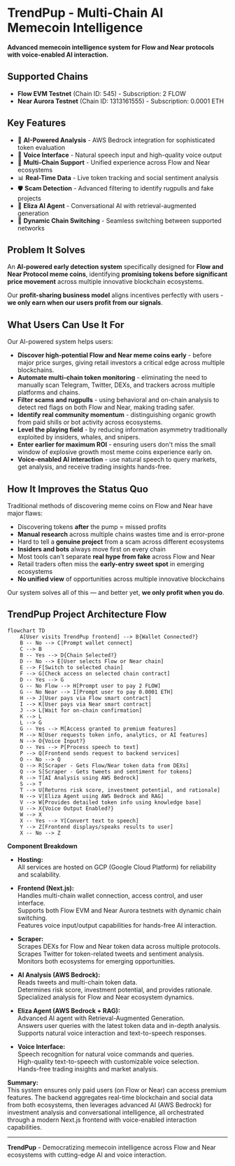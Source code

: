 # TrendPup - Multi-Chain AI Memecoin Intelligence

**Advanced memecoin intelligence system for Flow and Near protocols with voice-enabled AI interaction.**

## Supported Chains

- **Flow EVM Testnet** (Chain ID: 545) - Subscription: 2 FLOW
- **Near Aurora Testnet** (Chain ID: 1313161555) - Subscription: 0.0001 ETH

## Key Features

- 🤖 **AI-Powered Analysis** - AWS Bedrock integration for sophisticated token evaluation
- 🎤 **Voice Interface** - Natural speech input and high-quality voice output
- 🔗 **Multi-Chain Support** - Unified experience across Flow and Near ecosystems  
- 📊 **Real-Time Data** - Live token tracking and social sentiment analysis
- 🛡️ **Scam Detection** - Advanced filtering to identify rugpulls and fake projects
- 💬 **Eliza AI Agent** - Conversational AI with retrieval-augmented generation
- 🔄 **Dynamic Chain Switching** - Seamless switching between supported networks

## Problem It Solves

An **AI-powered early detection system** specifically designed for **Flow and Near Protocol meme coins**, identifying **promising tokens before significant price movement** across multiple innovative blockchain ecosystems.

Our **profit-sharing business model** aligns incentives perfectly with users - **we only earn when our users profit from our signals**.


## What Users Can Use It For

Our AI-powered system helps users:

- **Discover high-potential Flow and Near meme coins early** - before major price surges, giving retail investors a critical edge across multiple blockchains.
- **Automate multi-chain token monitoring** - eliminating the need to manually scan Telegram, Twitter, DEXs, and trackers across multiple platforms and chains.
- **Filter scams and rugpulls** - using behavioral and on-chain analysis to detect red flags on both Flow and Near, making trading safer.
- **Identify real community momentum** - distinguishing organic growth from paid shills or bot activity across ecosystems.
- **Level the playing field** - by reducing information asymmetry traditionally exploited by insiders, whales, and snipers.
- **Enter earlier for maximum ROI** - ensuring users don't miss the small window of explosive growth most meme coins experience early on.
- **Voice-enabled AI interaction** - use natural speech to query markets, get analysis, and receive trading insights hands-free.


## How It Improves the Status Quo

Traditional methods of discovering meme coins on Flow and Near have major flaws:

- Discovering tokens **after** the pump = missed profits  
- **Manual research** across multiple chains wastes time and is error-prone  
- Hard to tell a **genuine project** from a scam across different ecosystems  
- **Insiders and bots** always move first on every chain  
- Most tools can't separate **real hype from fake** across Flow and Near  
- Retail traders often miss the **early-entry sweet spot** in emerging ecosystems  
- **No unified view** of opportunities across multiple innovative blockchains

Our system solves all of this — and better yet, **we only profit when you do**.


## TrendPup Project Architecture Flow

```mermaid
flowchart TD
    A[User visits TrendPup frontend] --> B{Wallet Connected?}
    B -- No --> C[Prompt wallet connect]
    C --> B
    B -- Yes --> D{Chain Selected?}
    D -- No --> E[User selects Flow or Near chain]
    E --> F[Switch to selected chain]
    F --> G[Check access on selected chain contract]
    D -- Yes --> G
    G -- No Flow --> H[Prompt user to pay 2 FLOW]
    G -- No Near --> I[Prompt user to pay 0.0001 ETH]
    H --> J[User pays via Flow smart contract]
    I --> K[User pays via Near smart contract]
    J --> L[Wait for on-chain confirmation]
    K --> L
    L --> G
    G -- Yes --> M[Access granted to premium features]
    M --> N[User requests token info, analytics, or AI features]
    N --> O{Voice Input?}
    O -- Yes --> P[Process speech to text]
    P --> Q[Frontend sends request to backend services]
    O -- No --> Q
    Q --> R[Scraper - Gets Flow/Near token data from DEXs]
    Q --> S[Scraper - Gets tweets and sentiment for tokens]
    R --> T[AI Analysis using AWS Bedrock]
    S --> T
    T --> U[Returns risk score, investment potential, and rationale]
    N --> V[Eliza Agent using AWS Bedrock and RAG]
    V --> W[Provides detailed token info using knowledge base]
    U --> X{Voice Output Enabled?}
    W --> X
    X -- Yes --> Y[Convert text to speech]
    Y --> Z[Frontend displays/speaks results to user]
    X -- No --> Z
```

**Component Breakdown**

- **Hosting:**  
  All services are hosted on GCP (Google Cloud Platform) for reliability and scalability.

- **Frontend (Next.js):**  
  Handles multi-chain wallet connection, access control, and user interface.  
  Supports both Flow EVM and Near Aurora testnets with dynamic chain switching.  
  Features voice input/output capabilities for hands-free AI interaction.

- **Scraper:**  
  Scrapes DEXs for Flow and Near token data across multiple protocols.  
  Scrapes Twitter for token-related tweets and sentiment analysis.  
  Monitors both ecosystems for emerging opportunities.

- **AI Analysis (AWS Bedrock):**  
  Reads tweets and multi-chain token data.  
  Determines risk score, investment potential, and provides rationale.  
  Specialized analysis for Flow and Near ecosystem dynamics.

- **Eliza Agent (AWS Bedrock + RAG):**  
  Advanced AI agent with Retrieval-Augmented Generation.  
  Answers user queries with the latest token data and in-depth analysis.  
  Supports natural voice interaction and text-to-speech responses.

- **Voice Interface:**  
  Speech recognition for natural voice commands and queries.  
  High-quality text-to-speech with customizable voice selection.  
  Hands-free trading insights and market analysis.

**Summary:**  
This system ensures only paid users (on Flow or Near) can access premium features. The backend aggregates real-time blockchain and social data from both ecosystems, then leverages advanced AI (AWS Bedrock) for investment analysis and conversational intelligence, all orchestrated through a modern Next.js frontend with voice-enabled interaction capabilities.

---

**TrendPup** - Democratizing memecoin intelligence across Flow and Near ecosystems with cutting-edge AI and voice interaction.
